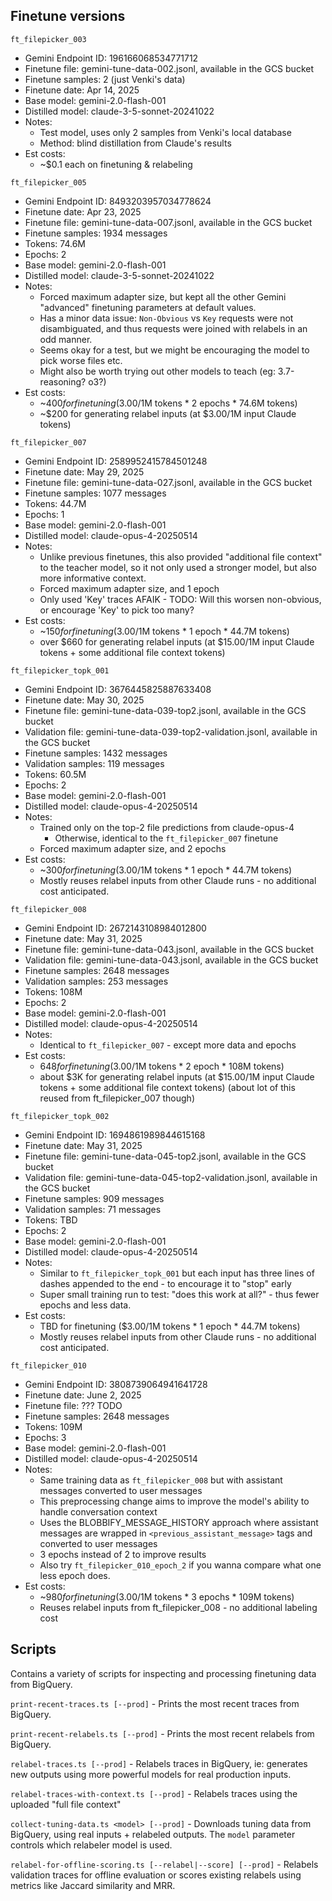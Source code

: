 ## Finetune versions

`ft_filepicker_003`
- Gemini Endpoint ID: 196166068534771712
- Finetune file: gemini-tune-data-002.jsonl, available in the GCS bucket
- Finetune samples: 2 (just Venki's data)
- Finetune date: Apr 14, 2025
- Base model: gemini-2.0-flash-001
- Distilled model: claude-3-5-sonnet-20241022
- Notes: 
  - Test model, uses only 2 samples from Venki's local database 
  - Method: blind distillation from Claude's results 
- Est costs:
  - ~$0.1 each on finetuning & relabeling

`ft_filepicker_005`
- Gemini Endpoint ID: 8493203957034778624
- Finetune date: Apr 23, 2025
- Finetune file: gemini-tune-data-007.jsonl, available in the GCS bucket
- Finetune samples: 1934 messages
- Tokens: 74.6M
- Epochs: 2
- Base model: gemini-2.0-flash-001
- Distilled model: claude-3-5-sonnet-20241022 
- Notes: 
  - Forced maximum adapter size, but kept all the other Gemini "advanced" finetuning parameters at default values. 
  - Has a minor data issue: `Non-Obvious` vs `Key` requests were not disambiguated, and thus requests were joined with relabels in an odd manner.
  - Seems okay for a test, but we might be encouraging the model to pick worse files etc. 
  - Might also be worth trying out other models to teach (eg: 3.7-reasoning? o3?)
- Est costs:
  - ~$400 for finetuning ($3.00/1M tokens * 2 epochs * 74.6M tokens)
  - ~$200 for generating relabel inputs (at $3.00/1M input Claude tokens)

`ft_filepicker_007`
- Gemini Endpoint ID: 2589952415784501248
- Finetune date: May 29, 2025
- Finetune file: gemini-tune-data-027.jsonl, available in the GCS bucket
- Finetune samples: 1077 messages
- Tokens: 44.7M
- Epochs: 1
- Base model: gemini-2.0-flash-001
- Distilled model: claude-opus-4-20250514 
- Notes: 
  - Unlike previous finetunes, this also provided "additional file context" to the teacher model, so it not only used a stronger model, but also more informative context. 
  - Forced maximum adapter size, and 1 epoch
  - Only used 'Key' traces AFAIK - TODO: Will this worsen non-obvious, or encourage 'Key' to pick too many?
- Est costs:
  - ~$150 for finetuning ($3.00/1M tokens * 1 epoch * 44.7M tokens)
  - over $660 for generating relabel inputs (at $15.00/1M input Claude tokens + some additional file context tokens)

`ft_filepicker_topk_001`
- Gemini Endpoint ID: 3676445825887633408
- Finetune date: May 30, 2025
- Finetune file: gemini-tune-data-039-top2.jsonl, available in the GCS bucket
- Validation file: gemini-tune-data-039-top2-validation.jsonl, available in the GCS bucket
- Finetune samples: 1432 messages
- Validation samples: 119 messages
- Tokens: 60.5M
- Epochs: 2
- Base model: gemini-2.0-flash-001
- Distilled model: claude-opus-4-20250514 
- Notes: 
  - Trained only on the top-2 file predictions from claude-opus-4
    - Otherwise, identical to the `ft_filepicker_007` finetune
  - Forced maximum adapter size, and 2 epochs
- Est costs:
  - ~$300 for finetuning ($3.00/1M tokens * 1 epoch * 44.7M tokens)
  - Mostly reuses relabel inputs from other Claude runs - no additional cost anticipated.

`ft_filepicker_008`
- Gemini Endpoint ID: 2672143108984012800
- Finetune date: May 31, 2025
- Finetune file: gemini-tune-data-043.jsonl, available in the GCS bucket
- Validation file: gemini-tune-data-043.jsonl, available in the GCS bucket
- Finetune samples: 2648 messages
- Validation samples: 253 messages
- Tokens: 108M
- Epochs: 2
- Base model: gemini-2.0-flash-001
- Distilled model: claude-opus-4-20250514 
- Notes: 
  - Identical to `ft_filepicker_007` - except more data and epochs
- Est costs:
  - $648 for finetuning ($3.00/1M tokens * 2 epoch * 108M tokens)
  - about $3K for generating relabel inputs (at $15.00/1M input Claude tokens + some additional file context tokens) (about lot of this reused from ft_filepicker_007 though)

`ft_filepicker_topk_002`
- Gemini Endpoint ID: 1694861989844615168
- Finetune date: May 31, 2025
- Finetune file: gemini-tune-data-045-top2.jsonl, available in the GCS bucket
- Validation file: gemini-tune-data-045-top2-validation.jsonl, available in the GCS bucket
- Finetune samples: 909 messages
- Validation samples: 71 messages
- Tokens: TBD
- Epochs: 2
- Base model: gemini-2.0-flash-001
- Distilled model: claude-opus-4-20250514 
- Notes: 
  - Similar to `ft_filepicker_topk_001` but each input has three lines of dashes appended to the end - to encourage it to "stop" early
  - Super small training run to test: "does this work at all?" - thus fewer epochs and less data.
- Est costs:
  - TBD for finetuning ($3.00/1M tokens * 1 epoch * 44.7M tokens)
  - Mostly reuses relabel inputs from other Claude runs - no additional cost anticipated.

`ft_filepicker_010`
- Gemini Endpoint ID: 3808739064941641728
- Finetune date: June 2, 2025
- Finetune file: ??? TODO
- Finetune samples: 2648 messages
- Tokens: 109M
- Epochs: 3
- Base model: gemini-2.0-flash-001
- Distilled model: claude-opus-4-20250514 
- Notes: 
  - Same training data as `ft_filepicker_008` but with assistant messages converted to user messages
  - This preprocessing change aims to improve the model's ability to handle conversation context
  - Uses the BLOBBIFY_MESSAGE_HISTORY approach where assistant messages are wrapped in `<previous_assistant_message>` tags and converted to user messages
  - 3 epochs instead of 2 to improve results
  - Also try `ft_filepicker_010_epoch_2` if you wanna compare what one less epoch does.
- Est costs:
  - ~$980 for finetuning ($3.00/1M tokens * 3 epochs * 109M tokens)
  - Reuses relabel inputs from ft_filepicker_008 - no additional labeling cost

## Scripts

Contains a variety of scripts for inspecting and processing finetuning data from BigQuery.

`print-recent-traces.ts [--prod]` - Prints the most recent traces from BigQuery.

`print-recent-relabels.ts [--prod]` - Prints the most recent relabels from BigQuery.

`relabel-traces.ts [--prod]` - Relabels traces in BigQuery, ie: generates new outputs using more powerful models for real production inputs.

`relabel-traces-with-context.ts [--prod]` - Relabels traces using the uploaded "full file context"

`collect-tuning-data.ts <model> [--prod]` - Downloads tuning data from BigQuery, using real inputs + relabeled outputs. The `model` parameter controls which relabeler model is used. 

`relabel-for-offline-scoring.ts [--relabel|--score] [--prod]` - Relabels validation traces for offline evaluation or scores existing relabels using metrics like Jaccard similarity and MRR.
